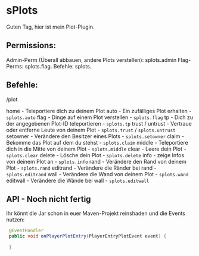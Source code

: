 # sPlots
Guten Tag,
hier ist mein Plot-Plugin.

## Permissions:
Admin-Perm (Überall abbauen, andere Plots verstellen): splots.admin
Flag-Perms: splots.flag.<flag>
Befehle: splots.<befehl>

## Befehle:
/plot <Befehl>

home - Teleportiere dich zu deinem Plot
auto - Ein zufälliges Plot erhalten - ```splots.auto```
flag - Dinge auf einem Plot verstellen - ```splots.flag```
tp - Dich zu der angegebenen Plot-ID teleportieren - ```splots.tp```
trust / untrust - Vertraue oder entferne Leute von deinem Plot - ```splots.trust``` / ```splots.untrust```
setowner - Verändere den Besitzer eines Plots - ```splots.setowner```
claim - Bekomme das Plot auf dem du stehst - ```splots.claim```
middle - Teleportiere dich in die Mitte von deinem Plot - ```splots.middle```
clear - Leere dein Plot - ```splots.clear```
delete - Lösche dein Plot - ```splots.delete```
info - zeige Infos von deinem Plot an - ```splots.info```
rand - Verändere den Rand von deinem Plot - ```splots.rand```
editrand - Verändere die Ränder bei rand - ```splots.editrand```
wall - Verändere die Wand von deinem Plot - ```splots.wand```
editwall - Verändere die Wände bei wall - ```splots.editwall```
  
  
## API - Noch nicht fertig
Ihr könnt die Jar schon in euer Maven-Projekt reinshaden und die Events nutzen:
  
```java
 @EventHandler
 public void onPlayerPlotEntry(PlayerEntryPlotEvent event) {
  
 }
  
 ```
